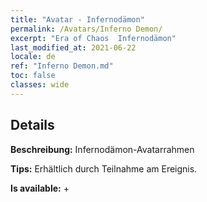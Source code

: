 ```yaml
---
title: "Avatar - Infernodämon"
permalink: /Avatars/Inferno Demon/
excerpt: "Era of Chaos  Infernodämon"
last_modified_at: 2021-06-22
locale: de
ref: "Inferno Demon.md"
toc: false
classes: wide
---
```

## Details

 **Beschreibung:** Infernodämon-Avatarrahmen 

 **Tips:** Erhältlich durch Teilnahme am Ereignis. 

 **Is available:**  + 

